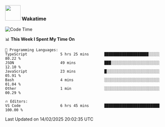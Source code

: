 ### <img src="https://media.giphy.com/media/VgCDAzcKvsR6OM0uWg/giphy.gif" width="50"> Wakatime

  <!--START_SECTION:waka-->
![Code Time](http://img.shields.io/badge/Code%20Time-1%2C486%20hrs%2058%20mins-blue)

📊 **This Week I Spent My Time On** 

```text
💬 Programming Languages: 
TypeScript               5 hrs 25 mins       ████████████████████░░░░░   80.22 % 
JSON                     49 mins             ███░░░░░░░░░░░░░░░░░░░░░░   12.10 % 
JavaScript               23 mins             █░░░░░░░░░░░░░░░░░░░░░░░░   05.91 % 
Bash                     4 mins              ░░░░░░░░░░░░░░░░░░░░░░░░░   01.04 % 
Other                    1 min               ░░░░░░░░░░░░░░░░░░░░░░░░░   00.29 % 

🔥 Editors: 
VS Code                  6 hrs 45 mins       █████████████████████████   100.00 % 
```


 Last Updated on 14/02/2025 20:02:35 UTC
<!--END_SECTION:waka-->
